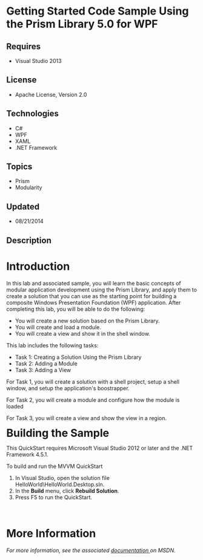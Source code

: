 # Getting Started Code Sample Using the Prism Library 5.0 for WPF
## Requires
- Visual Studio 2013
## License
- Apache License, Version 2.0
## Technologies
- C#
- WPF
- XAML
- .NET Framework
## Topics
- Prism
- Modularity
## Updated
- 08/21/2014
## Description

<h1>Introduction</h1>
<p class="ppBodyText">In this lab and associated sample, you will learn the basic concepts of modular application development using the Prism Library, and apply them to create a solution that you can use as the starting point for building a composite Windows
 Presentation Foundation (WPF) application. After completing this lab, you will be able to do the following:</p>
<ul>
<li>You will create a new solution based on the Prism Library. </li><li>You will create and load a module. </li><li>You will create a view and show it in the shell window.&nbsp; </li></ul>
<p class="ppBodyText">This lab includes the following tasks:</p>
<ul>
<li>Task 1: Creating a Solution Using the Prism Library </li><li>Task 2: Adding a Module </li><li>Task 3: Adding a View </li></ul>
<p>For Task 1, you will create a solution with a shell project, setup a shell window, and setup the application's boostrapper.</p>
<p>For Task 2, you will create a module and configure how the module is loaded</p>
<p>For Task 3, you will create a view and show the view in a region.</p>
<p><strong><span style="font-size:2em">Building the Sample</span></strong></p>
<p class="ppBodyText">This QuickStart requires Microsoft Visual Studio 2012 or later and the .NET Framework 4.5.1.</p>
<p class="ppProcedureStart">To build and run the MVVM QuickStart</p>
<ol>
<li>In Visual Studio, open the solution file HelloWorld\HelloWorld.Desktop.sln. </li><li>In the&nbsp;<strong>Build</strong>&nbsp;menu, click&nbsp;<strong>Rebuild Solution</strong>.
</li><li>Press F5 to run the QuickStart. </li></ol>
<p>&nbsp;</p>
<ul>
</ul>
<h1>More Information</h1>
<p><em><em>For more information, see the associated&nbsp;<a href="http://aka.ms/prism-wpf-qshelloworlddoc">documentation&nbsp;</a>on MSDN.&nbsp;</em></em></p>
